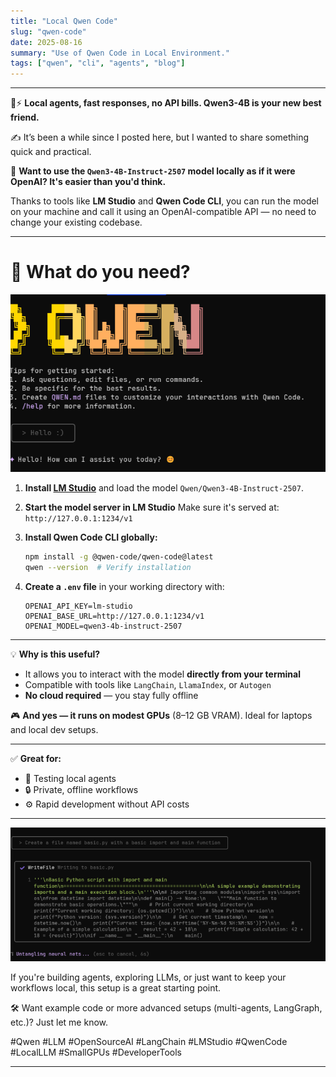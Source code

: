 ```yaml
---
title: "Local Qwen Code"
slug: "qwen-code"
date: 2025-08-16
summary: "Use of Qwen Code in Local Environment."
tags: ["qwen", "cli", "agents", "blog"]
---
```


---

🤖⚡ **Local agents, fast responses, no API bills. Qwen3-4B is your new best friend.**

✍️ It’s been a while since I posted here, but I wanted to share something quick and practical.

🚀 **Want to use the `Qwen3-4B-Instruct-2507` model locally as if it were OpenAI? It's easier than you'd think.**

Thanks to tools like **LM Studio** and **Qwen Code CLI**, you can run the model on your machine and call it using an OpenAI-compatible API — no need to change your existing codebase.

---

# 🧩 **What do you need?**

![Main Image](media/qwen-code/portada_qwen.png)

1. **Install [LM Studio](https://lmstudio.ai)** and load the model `Qwen/Qwen3-4B-Instruct-2507`.

2. **Start the model server in LM Studio**
   Make sure it's served at:
   `http://127.0.0.1:1234/v1`

3. **Install Qwen Code CLI globally:**

   ```bash
   npm install -g @qwen-code/qwen-code@latest
   qwen --version  # Verify installation
   ```

4. **Create a `.env` file** in your working directory with:

   ```env
   OPENAI_API_KEY=lm-studio
   OPENAI_BASE_URL=http://127.0.0.1:1234/v1
   OPENAI_MODEL=qwen3-4b-instruct-2507
   ```

---

💡 **Why is this useful?**

* It allows you to interact with the model **directly from your terminal**
* Compatible with tools like `LangChain`, `LlamaIndex`, or `Autogen`
* **No cloud required** — you stay fully offline

🎮 **And yes — it runs on modest GPUs** (8–12 GB VRAM). Ideal for laptops and local dev setups.

---

✅ **Great for:**

* 🧪 Testing local agents
* 🔒 Private, offline workflows
* ⚙️ Rapid development without API costs

---

![Example](media/qwen-code/example_qwencli.png)

If you're building agents, exploring LLMs, or just want to keep your workflows local, this setup is a great starting point.

🛠️ Want example code or more advanced setups (multi-agents, LangGraph, etc.)? Just let me know.

\#Qwen #LLM #OpenSourceAI #LangChain #LMStudio #QwenCode #LocalLLM #SmallGPUs #DeveloperTools

---
